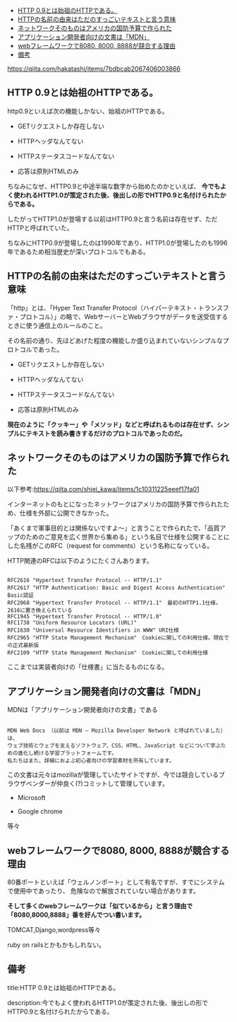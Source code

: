 



- [HTTP 0.9とは始祖のHTTPである。](#http-09とは始祖のhttpである)
- [HTTPの名前の由来はただのすっごいテキストと言う意味](#httpの名前の由来はただのすっごいテキストと言う意味)
- [ネットワークそのものはアメリカの国防予算で作られた](#ネットワークそのものはアメリカの国防予算で作られた)
- [アプリケーション開発者向けの文書は「MDN」](#アプリケーション開発者向けの文書はmdn)
- [webフレームワークで8080, 8000, 8888が競合する理由](#webフレームワークで8080-8000-8888が競合する理由)
- [備考](#備考)



https://qiita.com/hakatashi/items/7bdbcab2067406003866


## HTTP 0.9とは始祖のHTTPである。

http0.9といえば次の機能しかない、始祖のHTTPである。

- GETリクエストしか存在しない

- HTTPヘッダなんてない

- HTTPステータスコードなんてない

- 応答は原則HTMLのみ

ちなみになぜ、HTTP0.9と中途半端な数字から始めたのかといえば、
**今でもよく使われるHTTP1.0が策定された後、後出しの形でHTTP0.9と名付けられたからである。**

したがってHTTP1.0が登場する以前はHTTP0.9と言う名前は存在せず、ただHTTPと呼ばれていた。

ちなみにHTTP0.9が登場したのは1990年であり、HTTP1.0が登場したのも1996年であるため相当歴史が深いプロトコルでもある。


## HTTPの名前の由来はただのすっごいテキストと言う意味

「http」とは、「Hyper Text Transfer Protocol（ハイパーテキスト・トランスファ・プロトコル）」の略で、WebサーバーとWebブラウザがデータを送受信するときに使う通信上のルールのこと。

その名前の通り、先ほどあげた程度の機能しか盛り込まれていないシンプルなプロトコルであった。

- GETリクエストしか存在しない

- HTTPヘッダなんてない

- HTTPステータスコードなんてない

- 応答は原則HTMLのみ

**現在のように「クッキー」や「メソッド」などと呼ばれるものは存在せず、シンプルにテキストを読み書きするだけのプロトコルであったのだ。**


## ネットワークそのものはアメリカの国防予算で作られた

以下参考:https://qiita.com/shiei_kawa/items/1c10311225eeef17fa01

インターネットのもとになったネットワークはアメリカの国防予算で作られたため、仕様を外部に公開できなかった。

「あくまで軍事目的とは関係ないですよ〜」と言うことで作られたで、「品質アップのためのご意見を広く世界から集める」という名目で仕様を公開することにした名残がこのRFC（request for comments）という名称になっている。

HTTP関連のRFCは以下のようにたくさんあります。

<pre><code>
RFC2616 "Hypertext Transfer Protocol -- HTTP/1.1"
RFC2617	"HTTP Authentication: Basic and Digest Access Authentication"　Basic認証
RFC2068	"Hypertext Transfer Protocol -- HTTP/1.1"　最初のHTTP1.1仕様。2616に置き換えられている
RFC1945	"Hypertext Transfer Protocol -- HTTP/1.0"
RFC1738	"Uniform Resource Locators (URL)"
RFC1630	"Universal Resource Identifiers in WWW" URI仕様
RFC2965	"HTTP State Management Mechanism"　Cookieに関しての利用仕様。現在での正式最新版
RFC2109	"HTTP State Management Mechanism"　Cookieに関しての利用仕様
</code></pre>

ここまでは実装者向けの「仕様書」に当たるものになる。

## アプリケーション開発者向けの文書は「MDN」

MDNは「アプリケーション開発者向けの文書」である

<pre><code>
MDN Web Docs （以前は MDN — Mozilla Developer Network と呼ばれていました）は、
ウェブ技術とウェブを支えるソフトウェア、CSS、HTML、JavaScript などについて学ぶための進化し続ける学習プラットフォームです。
私たちはまた、詳細におよぶ初心者向けの学習素材を所有しています。
</code></pre>

この文書は元々はmozillaが管理していたサイトですが、今では競合しているブラウザベンダーが仲良く(?)コミットして管理しています。

- Microsoft

- Google chrome


等々


## webフレームワークで8080, 8000, 8888が競合する理由

80番ポートといえば「ウェルノンポート」として有名ですが、すでにシステムで使用中であったり、
危険なので解放されていない場合があります。

**そして多くのwebフレームワークは「似ているから」と言う理由で「8080,8000,8888」番を好んでつい書います。**

TOMCAT,Django,wordpress等々

ruby on railsとかもかもしれない。






## 備考

title:HTTP 0.9とは始祖のHTTPである。

description:今でもよく使われるHTTP1.0が策定された後、後出しの形でHTTP0.9と名付けられたからである。




